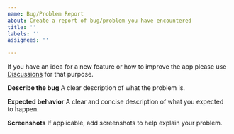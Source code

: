 ```yaml
---
name: Bug/Problem Report
about: Create a report of bug/problem you have encountered
title: ''
labels: ''
assignees: ''

---
```


If you have an idea for a new feature or how to improve the app please use [Discussions](https://github.com/michaldrabik/showly-2.0/discussions) for
that purpose.

**Describe the bug**
A clear description of what the problem is.

**Expected behavior**
A clear and concise description of what you expected to happen.

**Screenshots**
If applicable, add screenshots to help explain your problem.
